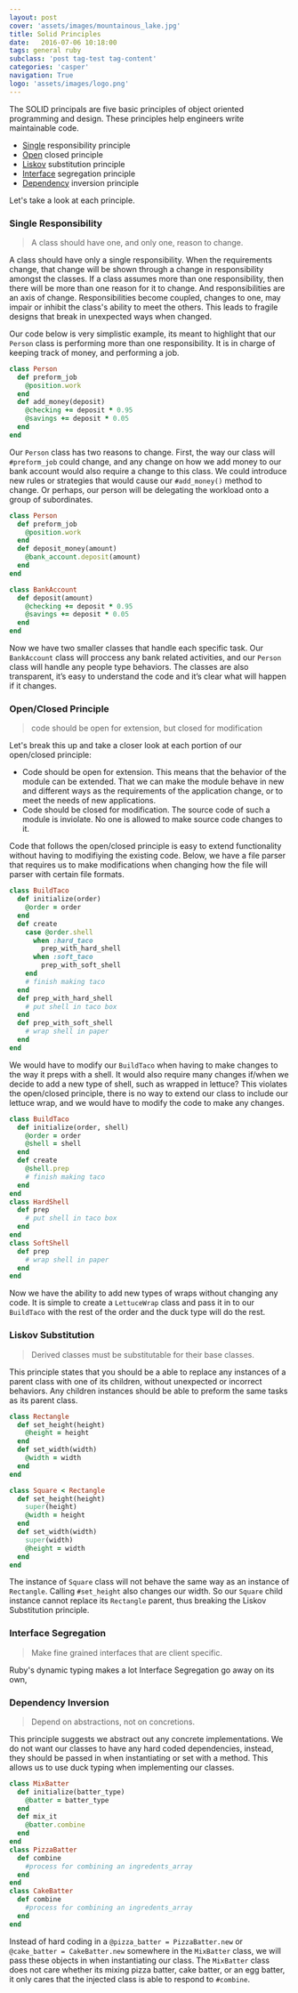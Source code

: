 ```yaml
---
layout: post
cover: 'assets/images/mountainous_lake.jpg'
title: Solid Principles
date:   2016-07-06 10:18:00
tags: general ruby
subclass: 'post tag-test tag-content'
categories: 'casper'
navigation: True
logo: 'assets/images/logo.png'
---
```



The SOLID principals are five basic principles of object oriented programming and design. These principles help engineers write maintainable code. 

* [Single](#composite) responsibility principle
* [Open](#open) closed principle
* [Liskov](#liskov) substitution principle
* [Interface](#interface) segregation principle
* [Dependency](#dependency) inversion principle

Let's take a look at each principle. 

### Single Responsibility

> A class should have one, and only one, reason to change.

A class should have only a single responsibility. When the requirements change, that change will be shown through a change in responsibility amongst the classes. If a class assumes more than one responsibility, then there will be more than one reason for it to change. And responsibilities are an axis of change. Responsibilities become coupled, changes to one, may impair or inhibit the class's ability to meet the others. This leads to fragile designs that break in unexpected ways when changed.

Our code below is very simplistic example, its meant to highlight that our `Person` class is performing more than one responsibility. It is in charge of keeping track of money, and performing a job.

````ruby
class Person
  def preform_job
    @position.work
  end
  def add_money(deposit)
    @checking += deposit * 0.95
    @savings += deposit * 0.05
  end
end
````

Our `Person` class has two reasons to change. First, the way our class will `#preform_job` could change, and any change on how we add money to our bank account would also require a change to this class. We could introduce new rules or strategies that would cause our `#add_money()` method to change. Or perhaps, our person will be delegating the workload onto a group of subordinates.

````ruby
class Person
  def preform_job
    @position.work
  end
  def deposit_money(amount)
    @bank_account.deposit(amount)
  end
end

class BankAccount
  def deposit(amount)
    @checking += deposit * 0.95
    @savings += deposit * 0.05
  end
end
````

Now we have two smaller classes that handle each specific task. Our `BankAccount` class will proccess any bank related activities, and our `Person` class will handle any people type behaviors. The classes are also transparent, it’s easy to understand the code and it’s clear what will happen if it changes.

### Open/Closed Principle

> code should be open for extension, but closed for modification

Let's break this up and take a closer look at each portion of our open/closed principle:

<ul>
  <li>Code should be open for extension. This means that the behavior of the module can be extended. That we can make the module behave in new and different ways as the requirements of the application change, or to meet the needs of new applications.</li>
  <li>Code should be closed for modification. The source code of such a module is inviolate. No one is allowed to make source code changes to it.</li>
</ul>

Code that follows the open/closed principle is easy to extend functionality without having to modifiying the existing code. Below, we have a file parser that requires us to make modifications when changing how the file will parser with certain file formats.

````ruby
class BuildTaco
  def initialize(order)
    @order = order
  end
  def create
    case @order.shell
      when :hard_taco
        prep_with_hard_shell
      when :soft_taco
        prep_with_soft_shell
    end
    # finish making taco
  end
  def prep_with_hard_shell
    # put shell in taco box
  end
  def prep_with_soft_shell
    # wrap shell in paper
  end
end
````

We would have to modify our `BuildTaco` when having to make changes to the way it preps with a shell. It would also require many changes if/when we decide to add a new type of shell, such as wrapped in lettuce? This violates the open/closed principle, there is no way to extend our class to include our lettuce wrap, and we would have to modify the code to make any changes.


````ruby
class BuildTaco
  def initialize(order, shell)
    @order = order
    @shell = shell
  end
  def create
    @shell.prep
    # finish making taco
  end
end
class HardShell
  def prep
    # put shell in taco box
  end
end
class SoftShell
  def prep
    # wrap shell in paper
  end
end
````

Now we have the ability to add new types of wraps without changing any code. It is simple to create a `LettuceWrap` class and pass it in to our `BuildTaco` with the rest of the order and the duck type will do the rest.

### Liskov Substitution

>   Derived classes must be substitutable for their base classes.

This principle states that you should be a able to replace any instances of a parent class with one of its children, without unexpected or incorrect behaviors. Any children instances should be able to preform the same tasks as its parent class.

````ruby
class Rectangle
  def set_height(height)
    @height = height
  end
  def set_width(width)
    @width = width
  end
end

class Square < Rectangle
  def set_height(height)
    super(height)
    @width = height
  end
  def set_width(width)
    super(width)
    @height = width
  end
end
````

The instance of `Square` class will not behave the same way as an instance of `Rectangle`. Calling `#set_height` also changes our width. So our `Square` child instance cannot replace its `Rectangle` parent, thus breaking the Liskov Substitution principle.

### Interface Segregation

> Make fine grained interfaces that are client specific.

Ruby's dynamic typing makes a lot Interface Segregation go away on its own, 








### Dependency Inversion

> Depend on abstractions, not on concretions.

This principle suggests we abstract out any concrete implementations. We do not want our classes to have any hard coded dependencies, instead, they should be passed in when instantiating or set with a method. This allows us to use duck typing when implementing our classes.

````ruby
class MixBatter
  def initialize(batter_type)
    @batter = batter_type
  end
  def mix_it
    @batter.combine
  end
end
class PizzaBatter
  def combine
    #process for combining an ingredents_array
  end
end
class CakeBatter
  def combine
    #process for combining an ingredents_array
  end
end
````
Instead of hard coding in a `@pizza_batter = PizzaBatter.new` or `@cake_batter = CakeBatter.new` somewhere in the `MixBatter` class, we will pass these objects in when instantiating our class. The `MixBatter` class does not care whether its mixing pizza batter, cake batter, or an egg batter, it only cares that the injected class is able to respond to `#combine`.
 

